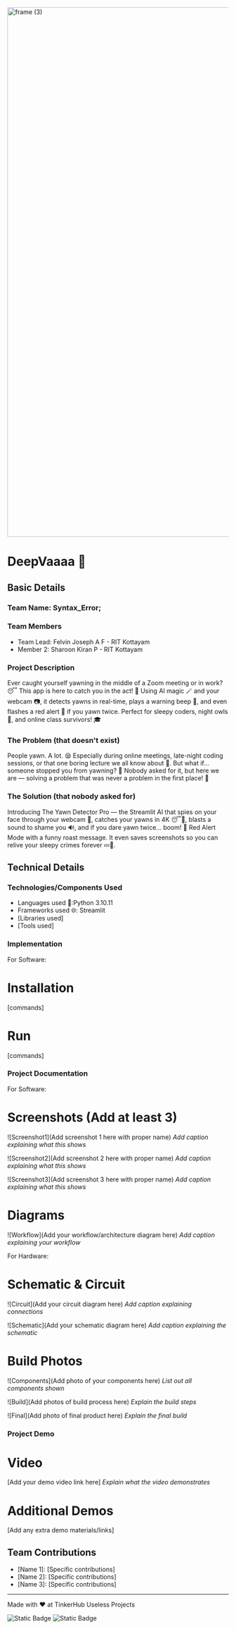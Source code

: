 <img width="3188" height="1202" alt="frame (3)" src="https://github.com/user-attachments/assets/517ad8e9-ad22-457d-9538-a9e62d137cd7" />


# DeepVaaaa 🥱


## Basic Details
### Team Name: Syntax_Error;


### Team Members
- Team Lead: Felvin Joseph A F - RIT Kottayam
- Member 2: Sharoon Kiran P - RIT Kottayam

### Project Description
Ever caught yourself yawning in the middle of a Zoom meeting or in work? 😴 This app is here to catch you in the act! 📸 Using AI magic 🪄 and your webcam 📷, it detects yawns in real-time, plays a warning beep 🔔, and even flashes a red alert 🚨 if you yawn twice. Perfect for sleepy coders, night owls 🦉, and online class survivors! 🎓

### The Problem (that doesn't exist)
People yawn. A lot. 😪 Especially during online meetings, late-night coding sessions, or that one boring lecture we all know about 🥱. But what if… someone stopped you from yawning? 🤯 Nobody asked for it, but here we are — solving a problem that was never a problem in the first place! 🚀

### The Solution (that nobody asked for)
Introducing The Yawn Detector Pro — the Streamlit AI that spies on your face through your webcam 👀, catches your yawns in 4K 😴📸, blasts a sound to shame you 🔊, and if you dare yawn twice… boom! 🚨 Red Alert Mode with a funny roast message. It even saves screenshots so you can relive your sleepy crimes forever 💤📂.

## Technical Details
### Technologies/Components Used
- Languages used 🐍:Python 3.10.11
- Frameworks used 🌐: Streamlit
- [Libraries used]
- [Tools used]


### Implementation
For Software:
# Installation
[commands]

# Run
[commands]

### Project Documentation
For Software:

# Screenshots (Add at least 3)
![Screenshot1](Add screenshot 1 here with proper name)
*Add caption explaining what this shows*

![Screenshot2](Add screenshot 2 here with proper name)
*Add caption explaining what this shows*

![Screenshot3](Add screenshot 3 here with proper name)
*Add caption explaining what this shows*

# Diagrams
![Workflow](Add your workflow/architecture diagram here)
*Add caption explaining your workflow*

For Hardware:

# Schematic & Circuit
![Circuit](Add your circuit diagram here)
*Add caption explaining connections*

![Schematic](Add your schematic diagram here)
*Add caption explaining the schematic*

# Build Photos
![Components](Add photo of your components here)
*List out all components shown*

![Build](Add photos of build process here)
*Explain the build steps*

![Final](Add photo of final product here)
*Explain the final build*

### Project Demo
# Video
[Add your demo video link here]
*Explain what the video demonstrates*

# Additional Demos
[Add any extra demo materials/links]

## Team Contributions
- [Name 1]: [Specific contributions]
- [Name 2]: [Specific contributions]
- [Name 3]: [Specific contributions]

---
Made with ❤️ at TinkerHub Useless Projects 

![Static Badge](https://img.shields.io/badge/TinkerHub-24?color=%23000000&link=https%3A%2F%2Fwww.tinkerhub.org%2F)
![Static Badge](https://img.shields.io/badge/UselessProjects--25-25?link=https%3A%2F%2Fwww.tinkerhub.org%2Fevents%2FQ2Q1TQKX6Q%2FUseless%2520Projects)
